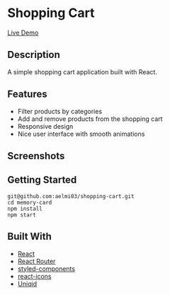 # Shopping Cart

[Live Demo](https://aelmi03.github.io/shopping-cart/)

## Description

A simple shopping cart application built with React.

## Features

- Filter products by categories
- Add and remove products from the shopping cart
- Responsive design
- Nice user interface with smooth animations

## Screenshots

## Getting Started

```
git@github.com:aelmi03/shopping-cart.git
cd memory-card
npm install
npm start
```

## Built With

- [React](https://reactjs.org/)
- [React Router](https://reactrouter.com/)
- [styled-components](https://styled-components.com/)
- [react-icons](https://www.npmjs.com/package/react-icons)
- [Uniqid](https://www.npmjs.com/package/uniqid)
